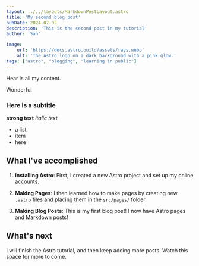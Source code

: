 ```yaml
---
layout: ../../layouts/MarkdownPostLayout.astro
title: 'My second blog post'
pubDate: 2024-07-02
description: 'This is the second post in my tutorial'
author: 'San'

image:
    url: 'https://docs.astro.build/assets/rays.webp'
    alt: 'The Astro logo on a dark background with a pink glow.'
tags: ["astro", "blogging", "learning in public"]
---
```



Hear is all my content.

Wonderful

### Here is a subtitle

**strong text**
*italic text*

- a list
- item
- here


## What I've accomplished

1. **Installing Astro**: First, I created a new Astro project and set up my online accounts.

2. **Making Pages**: I then learned how to make pages by creating new `.astro` files and placing them in the `src/pages/` folder.

3. **Making Blog Posts**: This is my first blog post! I now have Astro pages and Markdown posts!

## What's next

I will finish the Astro tutorial, and then keep adding more posts. Watch this space for more to come.